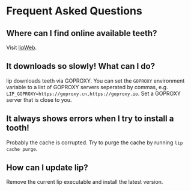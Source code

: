 # Frequent Asked Questions

## Where can I find online available teeth?

Visit [lipWeb](https://www.lippkg.com).

## It downloads so slowly! What can I do?

lip downloads teeth via GOPROXY. You can set the `GOPROXY` environment variable to a list of GOPROXY servers seperated by commas, e.g. `LIP_GOPROXY=https://goproxy.cn,https://goproxy.io`. Set a GOPROXY server that is close to you.

## It always shows errors when I try to install a tooth!

Probably the cache is corrupted. Try to purge the cache by running `lip cache purge`.

## How can I update lip?

Remove the current lip executable and install the latest version.
